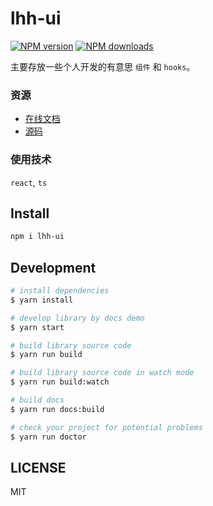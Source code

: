 # lhh-ui

[![NPM version](https://img.shields.io/npm/v/lhh-ui.svg?style=flat)](https://npmjs.org/package/lhh-ui)
[![NPM downloads](http://img.shields.io/npm/dm/lhh-ui.svg?style=flat)](https://npmjs.org/package/lhh-ui)

主要存放一些个人开发的有意思 `组件` 和 `hooks`。

### 资源

- [在线文档](lhhui.codeape.site)
- [源码](https://github.com/ApeWhoLovesCode/lhh-ui)

### 使用技术

`react`, `ts`

## Install

```bash
npm i lhh-ui
```

## Development

```bash
# install dependencies
$ yarn install

# develop library by docs demo
$ yarn start

# build library source code
$ yarn run build

# build library source code in watch mode
$ yarn run build:watch

# build docs
$ yarn run docs:build

# check your project for potential problems
$ yarn run doctor
```

## LICENSE

MIT
